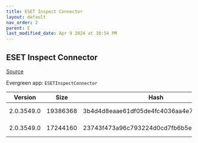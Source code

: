 ```yaml
---
title: ESET Inspect Connector
layout: default
nav_order: 2
parent: E
last_modified_date: Apr 9 2024 at 10:54 PM
---
```


## ESET Inspect Connector

[Source](https://www.eset.com/int/business/download/inspect/)

Evergreen app: `ESETInspectConnector`

| Version    | Size     | Hash                                     | Language | Architecture | Type | URI                                                                                                                                                                                                        |
| ---------- | -------- | ---------------------------------------- | -------- | ------------ | ---- | ---------------------------------------------------------------------------------------------------------------------------------------------------------------------------------------------------------- |
| 2.0.3549.0 | 19386368 | 3b4d4d8eaae61df05de4fc4036aa4e79c3b23a55 | en_US    | x64          | msi  | [https://repository.eset.com/v1/com/eset/apps/business/eei/agent/v2/2.0.3549.0/ei_connector_nt64.msi](https://repository.eset.com/v1/com/eset/apps/business/eei/agent/v2/2.0.3549.0/ei_connector_nt64.msi) |
| 2.0.3549.0 | 17244160 | 23743f473a96c793224d0cd7fb6b5eed148569c3 | en_US    | x86          | msi  | [https://repository.eset.com/v1/com/eset/apps/business/eei/agent/v2/2.0.3549.0/ei_connector_nt32.msi](https://repository.eset.com/v1/com/eset/apps/business/eei/agent/v2/2.0.3549.0/ei_connector_nt32.msi) |

